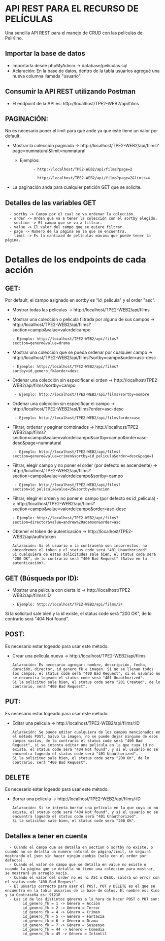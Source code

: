 # API REST PARA EL RECURSO DE PELÍCULAS

Una sencilla API REST para el manejo de CRUD con las películas de PeliKino.
## Importar la base de datos
- Importarla desde phpMyAdmin -> database/películas.sql
- Aclaración: En la base de datos, dentro de la tabla usuarios agregué una nueva columna llamada "usuario".

## Consumir la API REST utilizando Postman
- El endpoint de la API es: http://localhost/TPE2-WEB2/api/films

## PAGINACIÓN:

No es necesario poner el limit para que ande ya que este tiene un valor por default.
- Mostrar la colección paginada -> http://localhost/TPE2-WEB2/api/films?page=numnatural&limit=numnatural

   - Ejemplos: 
   
               - http://localhost/TPE2-WEB2/api/films?page=2
               
               - http://localhost/TPE2-WEB2/api/films?page=2&limit=4
               
- La paginación anda para cualquier petición GET que se solicite.

## Detalles de las variables GET

      - sortby -> Campo por el cual se va ordenar la colección.
      - order -> Orden que va a tener la colección con el sortby elegido.
      - section -> El campo que se va a filtrar.
      - value -> El valor del campo que se quiere filtrar.
      - page -> Numero de la página en la que se encuentra.
      - limit -> Es la cantiaad de películas máxima que puede tener la página.
     
# Detalles de los endpoints de cada acción

## GET:

Por default, el campo asignado en sortby es "id_pelicula" y el order "asc".
- Mostrar todas las películas -> http://localhost/TPE2-WEB2/api/films
- Mostrar una colección o película filtrada por alguno de sus campos -> http://localhost/TPE2-WEB2/api/films?section=campo&value=valordelcampo

      - Ejemplo: http://localhost/TPE2-WEB2/api/films?section=genero&value=drama
- Mostrar una colección que se pueda ordenar por cualquier campo -> http://localhost/TPE2-WEB2/api/films?sortby=campo&order=asc-desc

      - Ejemplo: http://localhost/TPE2-WEB2/api/films?sortby=id_genero_fk&order=desc
- Ordenar una colección sin especificar el orden -> http://localhost/TPE2-WEB2/api/films?sortby=campo 

       - Ejemplo: http://localhost/TPE2-WEB2/api/films?sortby=nombre
- Ordenar una colección sin especificar el campo -> http://localhost/TPE2-WEB2/api/films?order=asc-desc

       - Ejemplo: http://localhost/TPE2-WEB2/api/films?order=asc
  
- Filtrar, ordenar y paginar combinados -> http://localhost/TPE2-WEB2/api/films?section=campo&value=valordelcampo&sortby=campo&order=asc-desc&page=numnatural

       - Ejemplo: http://localhost/TPE2-WEB2/api/films?section=genero&value=crimen&sortby=id_pelicula&order=desc&page=1
- Filtrar, elegir campo y no poner el order (por defecto es ascendente) -> http://localhost/TPE2-WEB2/api/films?section=campo&value=valordelcampo&sortby=campo

       - Ejemplo: http://localhost/TPE2-WEB2/api/films?section=id_pelicula&value=25&sortby=duracion
- Filtrar, elegir el orden y no poner el campo (por defecto es id_pelicula) -> http://localhost/TPE2-WEB2/api/films?section=campo&value=valordelcampo&order=asc-desc

      - Ejemplo: http://localhost/TPE2-WEB2/api/films?section=director&value=andrew%20adamson&order=asc
- Obtener el token de autenticación -> http://localhost/TPE2-WEB2/api/auth/token  
      
      Aclaración: Si el usuario o la contraseña son incorrectos, no obtendremos el token y el status code será "401 Unauthorized".
      Si cualquiera de estas solicitudes sale bien, el status code será "200 OK", de lo contrario será "400 Bad Request" (Salvo en la autenticación).

## GET (Búsqueda por ID):

- Mostrar una película con cierta id -> http://localhost/TPE2-WEB2/api/films/:ID

      - Ejemplo: http://localhost/TPE2-WEB2/api/films/24
Si la solicitud sale bien y la id existe, el status code será "200 OK", de lo contrario será "404 Not found".

## POST: 

Es necesario estar logeado para usar este método.
- Crear una película nueva -> http://localhost/TPE2-WEB2/api/films 

      Aclaración: Es necesario agregar: nombre, descripción, fecha, duración, director, id_genero_fk e imagen. Si no se llenan todos los campos, el status code será "400 Bad Request", si el usuario no se encuentra logeado el status code será "401 Unauthorized".
      Si la solicitud sale bien, el status code sera "201 Created", de lo contrario, será "400 Bad Request".

## PUT:

Es necesario estar logeado para usar este método.
- Editar una película -> http://localhost/TPE2-WEB2/api/films/:ID 

      Aclaración: Se puede editar cualquiera de los campos mencionados en el método POST. Salvo la imagen, no se puede dejar ninguno de esos campos vacíos, de lo contrario el status code será "400 Bad Request", si se intenta editar una pelicula en la que cuya id no exista, el status code será "404 Not found", y si el usuario no se encuentra logeado el status code será "401 Unauthorized".
      Si la solicitud sale bien, el status code sera "200 OK", de lo contrario, será "400 Bad Request".

## DELETE 

Es necesario estar logeado para usar este método.
- Borrar una película -> http://localhost/TPE2-WEB2/api/films/:ID    
                                                                                                    
      Aclaración: Si se intenta borrar una película en la que cuya id no exista, el status code será "404 Not found", y si el usuario no se encuentra logeado el status code será "401 Unauthorized".
      Si la solicitud sale bien, el status code sera "200 OK".

## Detalles a tener en cuenta

      - Cuando el campo que se detalla en section o sortby no existe, o cuando no se detalla un numero natural de página/limit, se seguirá mostrando el json sin hacer ningún cambio (solo con el order por defecto).
      - Cuando el valor de campo que se detalla en value no existe o cuando la página que se detalla no tiene una coleccion para mostrar, se mostrará un arreglo vacío.
      - Cuando el valor del order no es ni ASC o DESC, saldrá un error con el status code "400 Bad Request".
      - El usuario correcto para usar el POST, PUT y DELETE es el que se encuentra en la tabla usuarios de la base de datos. El nombre es: Kino y su Contraseña es: 91218
      - Las id de los distintos géneros a la hora de hacer POST o PUT son:
            id_genero_fk = 1 -> Género = Acción
            id_genero_fk = 2 -> Género = Terror
            id_genero_fk = 4 -> Género = Crimen
            id_genero_fk = 5 -> Género = Fantasía
            id_genero_fk = 6 -> Género = Drama
            id_genero_fk = 7 -> Género = Suspenso
            id_genero_fk = 44 -> Género = Comedia
            id_genero_fk = 49 -> Género = Infantil
